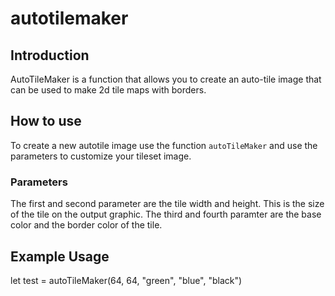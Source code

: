 # autotilemaker

## Introduction
AutoTileMaker is a function that allows you to create an auto-tile image that can be used to make 2d tile maps with borders.

## How to use
To create a new autotile image use the function `autoTileMaker`
and use the parameters to customize your tileset image.

### Parameters
The first and second parameter are the tile width and height. 
This is the size of the tile on the output graphic. 
The third and fourth paramter are the base color and the border color of the tile.

## Example Usage
let test = autoTileMaker(64, 64, "green", "blue", "black")
